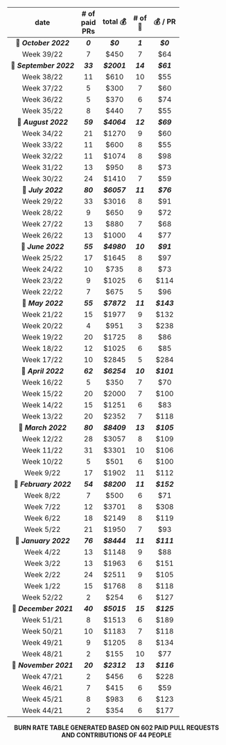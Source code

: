 <div align="center">  
 
 | date | # of <br /> paid <br /> PRs | total :moneybag: | # of <br /> :construction_worker: | :moneybag: / PR |
|:-----------------:|:-----------------------:|:----------------------:|:----------------:|:------------:| 
| :date: ***October 2022*** | ***0*** | ***$0*** | ***1*** | ***$0*** |
 | Week 39/22 | 7 | $450 | 7 | $64 |
| :date: ***September 2022*** | ***33*** | ***$2001*** | ***14*** | ***$61*** |
 | Week 38/22 | 11 | $610 | 10 | $55 |
| Week 37/22 | 5 | $300 | 7 | $60 |
| Week 36/22 | 5 | $370 | 6 | $74 |
| Week 35/22 | 8 | $440 | 7 | $55 |
| :date: ***August 2022*** | ***59*** | ***$4064*** | ***12*** | ***$69*** |
 | Week 34/22 | 21 | $1270 | 9 | $60 |
| Week 33/22 | 11 | $600 | 8 | $55 |
| Week 32/22 | 11 | $1074 | 8 | $98 |
| Week 31/22 | 13 | $950 | 8 | $73 |
| Week 30/22 | 24 | $1410 | 7 | $59 |
| :date: ***July 2022*** | ***80*** | ***$6057*** | ***11*** | ***$76*** |
 | Week 29/22 | 33 | $3016 | 8 | $91 |
| Week 28/22 | 9 | $650 | 9 | $72 |
| Week 27/22 | 13 | $880 | 7 | $68 |
| Week 26/22 | 13 | $1000 | 4 | $77 |
| :date: ***June 2022*** | ***55*** | ***$4980*** | ***10*** | ***$91*** |
 | Week 25/22 | 17 | $1645 | 8 | $97 |
| Week 24/22 | 10 | $735 | 8 | $73 |
| Week 23/22 | 9 | $1025 | 6 | $114 |
| Week 22/22 | 7 | $675 | 5 | $96 |
| :date: ***May 2022*** | ***55*** | ***$7872*** | ***11*** | ***$143*** |
 | Week 21/22 | 15 | $1977 | 9 | $132 |
| Week 20/22 | 4 | $951 | 3 | $238 |
| Week 19/22 | 20 | $1725 | 8 | $86 |
| Week 18/22 | 12 | $1025 | 6 | $85 |
| Week 17/22 | 10 | $2845 | 5 | $284 |
| :date: ***April 2022*** | ***62*** | ***$6254*** | ***10*** | ***$101*** |
 | Week 16/22 | 5 | $350 | 7 | $70 |
| Week 15/22 | 20 | $2000 | 7 | $100 |
| Week 14/22 | 15 | $1251 | 6 | $83 |
| Week 13/22 | 20 | $2352 | 7 | $118 |
| :date: ***March 2022*** | ***80*** | ***$8409*** | ***13*** | ***$105*** |
 | Week 12/22 | 28 | $3057 | 8 | $109 |
| Week 11/22 | 31 | $3301 | 10 | $106 |
| Week 10/22 | 5 | $501 | 6 | $100 |
| Week 9/22 | 17 | $1902 | 11 | $112 |
| :date: ***February 2022*** | ***54*** | ***$8200*** | ***11*** | ***$152*** |
 | Week 8/22 | 7 | $500 | 6 | $71 |
| Week 7/22 | 12 | $3701 | 8 | $308 |
| Week 6/22 | 18 | $2149 | 8 | $119 |
| Week 5/22 | 21 | $1950 | 7 | $93 |
| :date: ***January 2022*** | ***76*** | ***$8444*** | ***11*** | ***$111*** |
 | Week 4/22 | 13 | $1148 | 9 | $88 |
| Week 3/22 | 13 | $1963 | 6 | $151 |
| Week 2/22 | 24 | $2511 | 9 | $105 |
| Week 1/22 | 15 | $1768 | 8 | $118 |
| Week 52/22 | 2 | $254 | 6 | $127 |
| :date: ***December 2021*** | ***40*** | ***$5015*** | ***15*** | ***$125*** |
 | Week 51/21 | 8 | $1513 | 6 | $189 |
| Week 50/21 | 10 | $1183 | 7 | $118 |
| Week 49/21 | 9 | $1205 | 8 | $134 |
| Week 48/21 | 2 | $155 | 10 | $77 |
| :date: ***November 2021*** | ***20*** | ***$2312*** | ***13*** | ***$116*** |
 | Week 47/21 | 2 | $456 | 6 | $228 |
| Week 46/21 | 7 | $415 | 6 | $59 |
| Week 45/21 | 8 | $983 | 6 | $123 |
| Week 44/21 | 2 | $354 | 6 | $177 |

 
 **BURN RATE TABLE GENERATED BASED ON 602 PAID PULL REQUESTS AND CONTRIBUTIONS OF 44 PEOPLE** 
 
 </div>